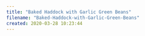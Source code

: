 ```yaml
---
title: "Baked Haddock with Garlic Green Beans"
filename: "Baked-Haddock-with-Garlic-Green-Beans"
created: 2020-03-28 10:23:44
---
```

